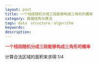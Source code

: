```yaml
---
layout: post
title: 一个线段随机分成三段能够构成三角形的概率
category: 数据结构与算法
tags: data　structure／algorithm
keywords: 
description: 
---
```


 

**<span
style="color:#e53333;">一个线段随机分成三段能够构成三角形的概率</span>**

计算合法区域的面积来求得:1/4







